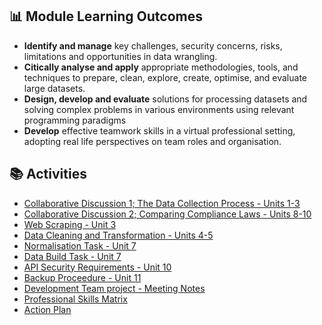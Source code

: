 ##  📊 Module Learning Outcomes

- **Identify and manage** key challenges, security concerns, risks, limitations and opportunities in data wrangling.
- **Citically analyse and apply** appropriate methodologies, tools, and techniques to prepare, clean, explore, create, optimise, and evaluate large datasets.  
- **Design, develop and evaluate** solutions for processing datasets and solving complex problems in various environments using relevant programming paradigms
- **Develop** effective teamwork skills in a virtual professional setting, adopting real life perspectives on team roles and organisation.


## 📚 Activities

- [Collaborative Discussion 1; The Data Collection Process - Units 1-3](https://sjackson-DS25.github.io/DecipheringBigData/collab_discussion1.html)
- [Collaborative Discussion 2; Comparing Compliance Laws - Units 8-10](https://sjackson-DS25.github.io/DecipheringBigData/collab_discussion2.html)
- [Web Scraping - Unit 3](https://sjackson-DS25.github.io/DecipheringBigData/DataCleaning.html)
- [Data Cleaning and Transformation - Units 4-5](https://sjackson-DS25.github.io/DecipheringBigData/webscrapingunit3.html)
- [Normalisation Task - Unit 7](https://sjackson-DS25.github.io/DecipheringBigData/normalisationunit7.html)
- [Data Build Task - Unit 7](https://sjackson-DS25.github.io/DecipheringBigData/Databuild_unit7.html)
- [API Security Requirements - Unit 10](https://sjackson-DS25.github.io/DecipheringBigData/APISecurityRequirements.html)
- [Backup Proceedure - Unit 11](https://sjackson-DS25.github.io/DecipheringBigData/BackupProceedure.html)
- [Development Team project - Meeting Notes](https://sjackson-DS25.github.io/DecipheringBigData/TeamMeetingNotes.html)
- [Professional Skills Matrix](https://sjackson-DS25.github.io/DecipheringBigData/skills-matrix.html)
- [Action Plan](https://sjackson-DS25.github.io/DecipheringBigData/action-plan.html)
